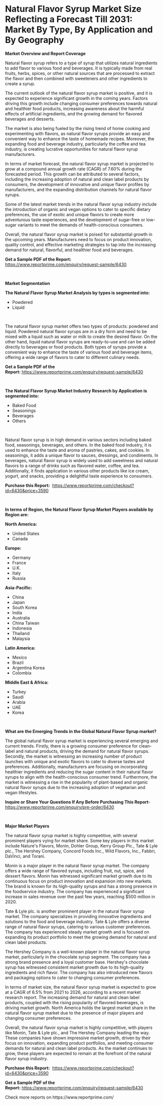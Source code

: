 <p><h1>Natural Flavor Syrup Market Size Reflecting a Forecast Till 2031: Market By Type, By Application and By Geography</h1></p><p><strong>Market Overview and Report Coverage</strong></p>
<p><p>Natural flavor syrup refers to a type of syrup that utilizes natural ingredients to add flavor to various food and beverages. It is typically made from real fruits, herbs, spices, or other natural sources that are processed to extract the flavor and then combined with sweeteners and other ingredients to create a syrup.</p><p>The current outlook of the natural flavor syrup market is positive, and it is expected to experience significant growth in the coming years. Factors driving this growth include changing consumer preferences towards natural and healthier food products, increasing awareness about the harmful effects of artificial ingredients, and the growing demand for flavored beverages and desserts.</p><p>The market is also being fueled by the rising trend of home cooking and experimenting with flavors, as natural flavor syrups provide an easy and convenient way to enhance the taste of homemade recipes. Moreover, the expanding food and beverage industry, particularly the coffee and tea industry, is creating lucrative opportunities for natural flavor syrup manufacturers.</p><p>In terms of market forecast, the natural flavor syrup market is projected to grow at a compound annual growth rate (CAGR) of 7.60% during the forecasted period. This growth can be attributed to several factors, including the increasing adoption of natural and clean label products by consumers, the development of innovative and unique flavor profiles by manufacturers, and the expanding distribution channels for natural flavor syrups.</p><p>Some of the latest market trends in the natural flavor syrup industry include the introduction of organic and vegan options to cater to specific dietary preferences, the use of exotic and unique flavors to create more adventurous taste experiences, and the development of sugar-free or low-sugar variants to meet the demands of health-conscious consumers.</p><p>Overall, the natural flavor syrup market is poised for substantial growth in the upcoming years. Manufacturers need to focus on product innovation, quality control, and effective marketing strategies to tap into the increasing demand for natural, flavorful, and healthier food and beverages.</p></p>
<p><strong>Get a Sample PDF of the Report:</strong> <a href="https://www.reportprime.com/enquiry/request-sample/6430">https://www.reportprime.com/enquiry/request-sample/6430</a></p>
<p>&nbsp;</p>
<p><strong>Market Segmentation</strong></p>
<p><strong>The Natural Flavor Syrup Market Analysis by types is segmented into:</strong></p>
<p><ul><li>Powdered</li><li>Liquid</li></ul></p>
<p>&nbsp;</p>
<p><p>The natural flavor syrup market offers two types of products: powdered and liquid. Powdered natural flavor syrups are in a dry form and need to be mixed with a liquid such as water or milk to create the desired flavor. On the other hand, liquid natural flavor syrups are ready-to-use and can be added directly to beverages or food products. Both types of syrups provide a convenient way to enhance the taste of various food and beverage items, offering a wide range of flavors to cater to different culinary needs.</p></p>
<p><strong>Get a Sample PDF of the Report:</strong>&nbsp;<a href="https://www.reportprime.com/enquiry/request-sample/6430">https://www.reportprime.com/enquiry/request-sample/6430</a></p>
<p>&nbsp;</p>
<p><strong>The Natural Flavor Syrup Market Industry Research by Application is segmented into:</strong></p>
<p><ul><li>Baked Food</li><li>Seasonings</li><li>Beverages</li><li>Others</li></ul></p>
<p>&nbsp;</p>
<p><p>Natural flavor syrup is in high demand in various sectors including baked food, seasonings, beverages, and others. In the baked food industry, it is used to enhance the taste and aroma of pastries, cakes, and cookies. In seasonings, it adds a unique flavor to sauces, dressings, and condiments. In beverages, natural flavor syrup is widely used to add sweetness and natural flavors to a range of drinks such as flavored water, coffee, and tea. Additionally, it finds application in various other products like ice cream, yogurt, and snacks, providing a delightful taste experience to consumers.</p></p>
<p><strong>Purchase this Report:</strong>&nbsp; <a href="https://www.reportprime.com/checkout?id=6430&price=3590">https://www.reportprime.com/checkout?id=6430&price=3590</a></p>
<p>&nbsp;</p>
<p><strong>In terms of Region, the Natural Flavor Syrup Market Players available by Region are:</strong></p>
<p>
    <p> <strong> North America: </strong>
        <ul>
            <li>United States</li>
            <li>Canada</li>
        </ul>
        </p> 
    <p> <strong> Europe: </strong>
        <ul>
            <li>Germany</li>
            <li>France</li>
            <li>U.K.</li>
            <li>Italy</li>
            <li>Russia</li>
        </ul>
        </p> 
    <p> <strong> Asia-Pacific: </strong>
        <ul>
            <li>China</li>
            <li>Japan</li>
            <li>South Korea</li>
            <li>India</li>
            <li>Australia</li>
            <li>China Taiwan</li>
            <li>Indonesia</li>
            <li>Thailand</li>
            <li>Malaysia</li>
        </ul>
        </p> 
    <p> <strong> Latin America: </strong>
        <ul>
            <li>Mexico</li>
            <li>Brazil</li>
            <li>Argentina Korea</li>
            <li>Colombia</li>
        </ul>
        </p> 
    <p> <strong> Middle East & Africa: </strong>
        <ul>
            <li>Turkey</li>
            <li>Saudi</li>
            <li>Arabia</li>
            <li>UAE</li>
            <li>Korea</li>
        </ul>
    </p>
    </p>
<p>&nbsp;</p>
<p><strong>What are the Emerging Trends in the Global Natural Flavor Syrup market?</strong></p>
<p><p>The global natural flavor syrup market is experiencing several emerging and current trends. Firstly, there is a growing consumer preference for clean-label and natural products, driving the demand for natural flavor syrups. Secondly, the market is witnessing an increasing number of product launches with unique and exotic flavors to cater to diverse tastes and preferences. Additionally, manufacturers are focusing on incorporating healthier ingredients and reducing the sugar content in their natural flavor syrups to align with the health-conscious consumer trend. Furthermore, the market is witnessing a rise in the popularity of plant-based and organic natural flavor syrups due to the increasing adoption of vegetarian and vegan lifestyles.</p></p>
<p><strong>Inquire or Share Your Questions If Any Before Purchasing This Report</strong>- <a href="https://www.reportprime.com/enquiry/pre-order/6430">https://www.reportprime.com/enquiry/pre-order/6430</a></p>
<p>&nbsp;</p>
<p><strong>Major Market Players</strong></p>
<p><p>The natural flavor syrup market is highly competitive, with several prominent players vying for market share. Some key players in this market include Nature's Flavors, Monin, Dohler Group, Kerry Group Plc., Tate & Lyle plc., The Hershey Company, Concord Foods Inc., Wild Flavors, Inc., Fabbri, DaVinci, and Torani. </p><p>Monin is a major player in the natural flavor syrup market. The company offers a wide range of flavored syrups, including fruit, nut, spice, and dessert flavors. Monin has witnessed significant market growth due to its continuous focus on product innovation and expansion into new markets. The brand is known for its high-quality syrups and has a strong presence in the foodservice industry. The company has experienced a significant increase in sales revenue over the past few years, reaching $500 million in 2020.</p><p>Tate & Lyle plc. is another prominent player in the natural flavor syrup market. The company specializes in providing innovative ingredients and solutions to the food and beverage industry. Tate & Lyle offers a diverse range of natural flavor syrups, catering to various customer preferences. The company has experienced steady market growth and is focused on expanding its product portfolio to meet the growing demand for natural and clean label products.</p><p>The Hershey Company is a well-known player in the natural flavor syrup market, particularly in the chocolate syrup segment. The company has a strong brand presence and a loyal customer base. Hershey's chocolate syrup has witnessed consistent market growth due to its high-quality ingredients and rich flavor. The company has also introduced new flavors and packaging options to cater to changing consumer preferences.</p><p>In terms of market size, the natural flavor syrup market is expected to grow at a CAGR of 6.5% from 2021 to 2026, according to a recent market research report. The increasing demand for natural and clean label products, coupled with the rising popularity of flavored beverages, is driving market growth. North America holds the largest market share in the natural flavor syrup market due to the presence of major players and changing consumer preferences.</p><p>Overall, the natural flavor syrup market is highly competitive, with players like Monin, Tate & Lyle plc., and The Hershey Company leading the way. These companies have shown impressive market growth, driven by their focus on innovation, expanding product portfolios, and meeting consumer demands for natural and clean label products. As the market continues to grow, these players are expected to remain at the forefront of the natural flavor syrup industry.</p></p>
<p><strong>Purchase this Report:</strong>&nbsp;&nbsp;<a href="https://www.reportprime.com/checkout?id=6430&price=3590">https://www.reportprime.com/checkout?id=6430&price=3590</a></p>
<p></p>
<p><strong>Get a Sample PDF of the Report:</strong>&nbsp;<a href="https://www.reportprime.com/enquiry/request-sample/6430">https://www.reportprime.com/enquiry/request-sample/6430</a></p>
<p>Check more reports on https://www.reportprime.com/</p>